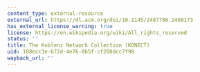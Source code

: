 ```yaml
---
content_type: external-resource
external_url: https://dl.acm.org/doi/10.1145/2487788.2488173
has_external_license_warning: true
license: https://en.wikipedia.org/wiki/All_rights_reserved
status: ''
title: The Koblenz Network Collection (KONECT)
uid: 108ecc3e-b72d-4e76-8b5f-cf208dcc7f98
wayback_url: ''
---
```


